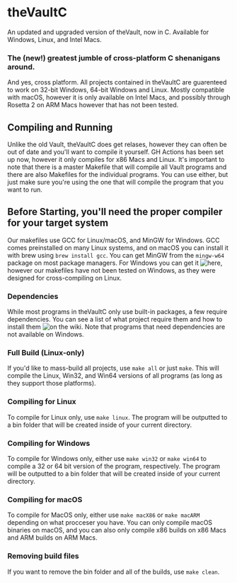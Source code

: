 # theVaultC
An updated and upgraded version of theVault, now in C. Available for Windows, Linux, and Intel Macs.
### The (new!) greatest jumble of cross-platform C shenanigans around.
And yes, cross platform. All projects contained in theVaultC are guarenteed to work on 32-bit Windows, 64-bit Windows and Linux. Mostly compatible with macOS, however it is only available on Intel Macs, and possibly through Rosetta 2 on ARM Macs however that has not been tested.
## Compiling and Running
Unlike the old Vault, theVaultC does get relases, however they can often be out of date and you'll want to compile it yourself. GH Actions has been set up now, however it only compiles for x86 Macs and Linux.
It's important to note that there is a master Makefile that will compile all Vault programs and there are also Makefiles for the individual programs. You can use either, but just make sure you're using the one that will compile the program that you want to run.
## Before Starting, you'll need the proper compiler for your target system
Our makefiles use GCC for Linux/macOS, and MinGW for Windows.
GCC comes preinstalled on many Linux systems, and on macOS you can install it with brew using `brew install gcc`. You can get MinGW from the `mingw-w64` package on most package managers. For Windows you can get it ![here](https://sourceforge.net/projects/mingw-w64/), however our makefiles have not been tested on Windows, as they were designed for cross-compiling on Linux.
### Dependencies
While most programs in theVaultC only use built-in packages, a few require dependencies. You can see a list of what project require them and how to install them ![on the wiki.](https://github.com/NCX-Programming/theVaultC/wiki) Note that programs that need dependencies are not available on Windows.
### Full Build (Linux-only)
If you'd like to mass-build all projects, use `make all` or just `make`. This will compile the Linux, Win32, and Win64 versions of all programs (as long as they support those platforms).
### Compiling for Linux
To compile for Linux only, use `make linux`. The program will be outputted to a bin folder that will be created inside of your current directory.
### Compiling for Windows
To compile for Windows only, either use `make win32` or `make win64` to compile a 32 or 64 bit version of the program, respectively. The program will be outputted to a bin folder that will be created inside of your current directory.
### Compiling for macOS
To compile for MacOS only, either use `make macX86` or `make macARM` depending on what procceser you have. You can only compile macOS binaries on macOS, and you can also only compile x86 builds on x86 Macs and ARM builds on ARM Macs.
### Removing build files
If you want to remove the bin folder and all of the builds, use `make clean`.
